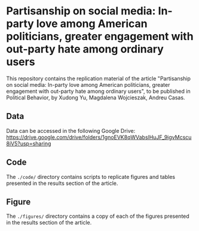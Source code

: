 # Partisanship on social media: In-party love among American politicians, greater engagement with out-party hate among ordinary users
This repository contains the replication material of the article "Partisanship on social media: In-party love among American politicians, greater engagement with out-party hate among ordinary users", to be published in Political Behavior, by Xudong Yu, Magdalena Wojcieszak, Andreu Casas.

## Data
Data can be accessed in the following Google Drive: https://drive.google.com/drive/folders/1gnoEVK8qWVabslHuJF_9igvMcscu8iV5?usp=sharing

## Code
The `./code/` directory contains scripts to replicate figures and tables presented in the results section of the article.

## Figure
The `./figures/` directory contains a copy of each of the figures presented in the results section of the article.

